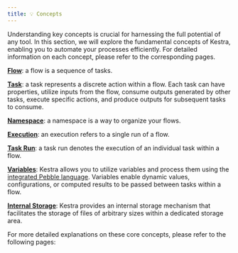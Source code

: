 ```yaml
---
title: 💡 Concepts
---
```


Understanding key concepts is crucial for harnessing the full potential of any tool. In this section, we will explore the fundamental concepts of Kestra, enabling you to automate your processes efficiently. For detailed information on each concept, please refer to the corresponding pages.


[**Flow**](./01.flows.md): a flow is a sequence of tasks.

[**Task**](./01.flows.md#task): a task represents a discrete action within a flow. Each task can have properties, utilize inputs from the flow, consume outputs generated by other tasks, execute specific actions, and produce outputs for subsequent tasks to consume.

[**Namespace**](./01.flows.md#namespace): a namespace is a way to organize your flows.

[**Execution**](./02.executions.md#): an execution refers to a single run of a flow.

[**Task Run**](./02.executions.md#task-run): a task run denotes the execution of an individual task within a flow.

[**Variables**](./03.storage.md#variables): Kestra allows you to utilize variables and process them using the [integrated Pebble language](./05.developer-guide/03.variables/01.index.md). Variables enable dynamic values, configurations, or computed results to be passed between tasks within a flow.

[**Internal Storage**](./03.storage.md#internal-storage): Kestra provides an internal storage mechanism that facilitates the storage of files of arbitrary sizes within a dedicated storage area.

For more detailed explanations on these core concepts, please refer to the following pages:

<ChildTableOfContents />